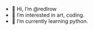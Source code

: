 - 👋 Hi, I’m @redlrow
- 👀 I’m interested in art, coding.
- 🌱 I’m currently learning python.
<!---
redlrow/redlrow is a ✨ special ✨ repository because its `README.md` (this file) appears on your GitHub profile.
You can click the Preview link to take a look at your changes.
--->

